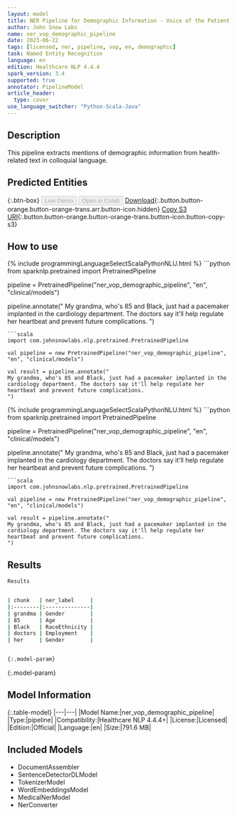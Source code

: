 ```yaml
---
layout: model
title: NER Pipeline for Demographic Information - Voice of the Patient
author: John Snow Labs
name: ner_vop_demographic_pipeline
date: 2023-06-22
tags: [licensed, ner, pipeline, vop, en, demographic]
task: Named Entity Recognition
language: en
edition: Healthcare NLP 4.4.4
spark_version: 3.4
supported: true
annotator: PipelineModel
article_header:
  type: cover
use_language_switcher: "Python-Scala-Java"
---
```


## Description

This pipeline extracts mentions of demographic information from health-related text in colloquial language.

## Predicted Entities



{:.btn-box}
<button class="button button-orange" disabled>Live Demo</button>
<button class="button button-orange" disabled>Open in Colab</button>
[Download](https://s3.amazonaws.com/auxdata.johnsnowlabs.com/clinical/models/ner_vop_demographic_pipeline_en_4.4.4_3.4_1687434506221.zip){:.button.button-orange.button-orange-trans.arr.button-icon.hidden}
[Copy S3 URI](s3://auxdata.johnsnowlabs.com/clinical/models/ner_vop_demographic_pipeline_en_4.4.4_3.4_1687434506221.zip){:.button.button-orange.button-orange-trans.button-icon.button-copy-s3}

## How to use

<div class="tabs-box" markdown="1">
{% include programmingLanguageSelectScalaPythonNLU.html %}
```python
from sparknlp.pretrained import PretrainedPipeline

pipeline = PretrainedPipeline("ner_vop_demographic_pipeline", "en", "clinical/models")

pipeline.annotate("
My grandma, who's 85 and Black, just had a pacemaker implanted in the cardiology department. The doctors say it'll help regulate her heartbeat and prevent future complications.
")

```
```scala
import com.johnsnowlabs.nlp.pretrained.PretrainedPipeline

val pipeline = new PretrainedPipeline("ner_vop_demographic_pipeline", "en", "clinical/models")

val result = pipeline.annotate("
My grandma, who's 85 and Black, just had a pacemaker implanted in the cardiology department. The doctors say it'll help regulate her heartbeat and prevent future complications.
")
```
</div>

<div class="tabs-box" markdown="1">
{% include programmingLanguageSelectScalaPythonNLU.html %}
```python
from sparknlp.pretrained import PretrainedPipeline

pipeline = PretrainedPipeline("ner_vop_demographic_pipeline", "en", "clinical/models")

pipeline.annotate("
My grandma, who's 85 and Black, just had a pacemaker implanted in the cardiology department. The doctors say it'll help regulate her heartbeat and prevent future complications.
")
```
```scala
import com.johnsnowlabs.nlp.pretrained.PretrainedPipeline

val pipeline = new PretrainedPipeline("ner_vop_demographic_pipeline", "en", "clinical/models")

val result = pipeline.annotate("
My grandma, who's 85 and Black, just had a pacemaker implanted in the cardiology department. The doctors say it'll help regulate her heartbeat and prevent future complications.
")
```
</div>

## Results

```bash
Results


| chunk   | ner_label     |
|:--------|:--------------|
| grandma | Gender        |
| 85      | Age           |
| Black   | RaceEthnicity |
| doctors | Employment    |
| her     | Gender        |


{:.model-param}
```

{:.model-param}
## Model Information

{:.table-model}
|---|---|
|Model Name:|ner_vop_demographic_pipeline|
|Type:|pipeline|
|Compatibility:|Healthcare NLP 4.4.4+|
|License:|Licensed|
|Edition:|Official|
|Language:|en|
|Size:|791.6 MB|

## Included Models

- DocumentAssembler
- SentenceDetectorDLModel
- TokenizerModel
- WordEmbeddingsModel
- MedicalNerModel
- NerConverter